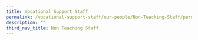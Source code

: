 ```yaml
---
title: Vocational Support Staff
permalink: /vocational-support-staff/our-people/Non-Teaching-Staff/permalink
description: ""
third_nav_title: Non Teaching Staff
---
```

